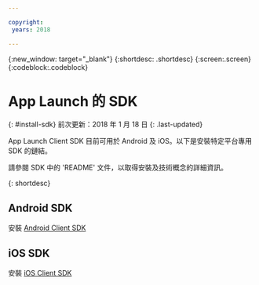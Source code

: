```yaml
---

copyright:
 years: 2018

---
```


{:new_window: target="_blank"}
{:shortdesc: .shortdesc}
{:screen:.screen}
{:codeblock:.codeblock}

# App Launch 的 SDK
{: #install-sdk}
前次更新：2018 年 1 月 18 日
{: .last-updated}

App Launch Client SDK 目前可用於 Android 及 iOS。以下是安裝特定平台專用 SDK 的鏈結。

請參閱 SDK 中的 'README' 文件，以取得安裝及技術概念的詳細資訊。

{: shortdesc}

## Android SDK

   安裝 [Android Client SDK](https://github.com/ibm-bluemix-mobile-services/bms-clientsdk-android-applaunch)


## iOS SDK

   安裝 [iOS Client SDK](https://github.com/ibm-bluemix-mobile-services/bms-clientsdk-swift-applaunch)
